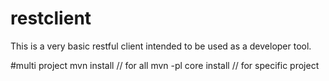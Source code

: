 # restclient

This is a very basic restful client intended to be used as a developer tool.

#multi project
mvn install // for all
mvn -pl core  install // for specific project